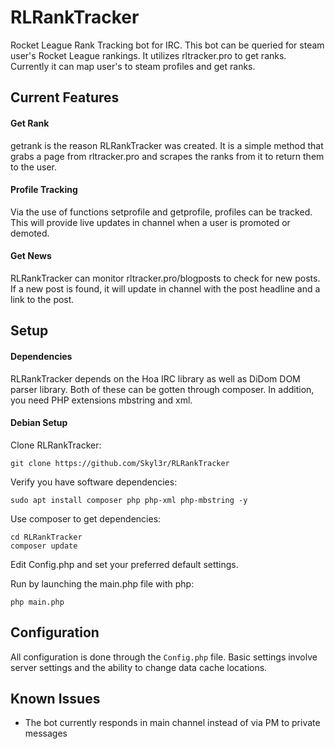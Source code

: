 # RLRankTracker
Rocket League Rank Tracking bot for IRC. This bot can be queried for steam user's Rocket League rankings. It utilizes rltracker.pro to get ranks.
Currently it can map user's to steam profiles and get ranks.

## Current Features

#### Get Rank
getrank is the reason RLRankTracker was created. It is a simple method that grabs a page from rltracker.pro and scrapes the ranks from it to return them to the user.

#### Profile  Tracking
Via the use of functions setprofile and getprofile, profiles can be tracked. This will provide live updates in channel when a user is promoted or demoted.

#### Get News
RLRankTracker can monitor rltracker.pro/blogposts to check for new posts. If a new post is found, it will update in channel with the post headline and a link to the post.

## Setup

#### Dependencies
RLRankTracker depends on the Hoa IRC library as well as DiDom DOM parser library. Both of these can be gotten through composer. In addition, you need PHP extensions mbstring and xml.

#### Debian Setup
Clone RLRankTracker:
```
git clone https://github.com/Skyl3r/RLRankTracker
```

Verify you have software dependencies:
```
sudo apt install composer php php-xml php-mbstring -y
```

Use composer to get dependencies:
```
cd RLRankTracker
composer update
```
Edit Config.php and set your preferred default settings.

Run by launching the main.php file with php:
```
php main.php
```

## Configuration

All configuration is done through the `Config.php` file.
Basic settings involve server settings and the ability to change data cache locations.


## Known Issues
- The bot currently responds in main channel instead of via PM to private messages
